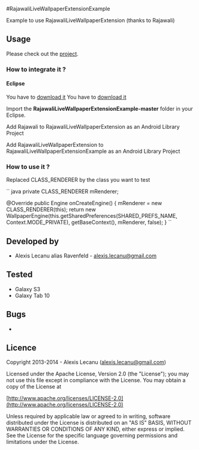 #RajawaliLiveWallpaperExtensionExample


Example to use RajawaliLiveWallpaperExtension (thanks to Rajawali)


## Usage

Please check out the [project](https://github.com/ravenfeld/RajawaliLiveWallpaperExtensionExample/tree/master).


### How to integrate it ?

#### Eclipse
 You have to [download it](https://github.com/ravenfeld/RajawaliLiveWallpaperExtension/archive/master.zip) 
 You have to [download it](https://github.com/ravenfeld/Rajawali/archive/master.zip) 
 
 Import the **RajawaliLiveWallpaperExtensionExample-master** folder in your Eclipse.
 
 Add Rajawali to RajawaliLiveWallpaperExtension as an Android Library Project

 Add RajawaliLiveWallpaperExtension to RajawaliLiveWallpaperExtensionExample as an Android Library Project
   
### How to use it ?
Replaced CLASS_RENDERER by the class you want to test

`` java
private CLASS_RENDERER mRenderer;

@Override
public Engine onCreateEngine() {
	mRenderer = new CLASS_RENDERER(this);
	return new WallpaperEngine(this.getSharedPreferences(SHARED_PREFS_NAME,
			Context.MODE_PRIVATE), getBaseContext(), mRenderer, false);
}
``	  
## Developed by
  * Alexis Lecanu alias Ravenfeld - [alexis.lecanu@gmail.com](mailto:alexis.lecanu@gmail.com)
    	
## Tested 
  * Galaxy S3
  * Galaxy Tab 10 
    
## Bugs
  * 
  
## Licence
    
Copyright 2013-2014 - Alexis Lecanu ([alexis.lecanu@gmail.com](mailto:alexis.lecanu@gmail.com))
    
Licensed under the Apache License, Version 2.0 (the "License"); you may not
use this file except in compliance with the License. You may obtain a copy of
the License at

  [http://www.apache.org/licenses/LICENSE-2.0](http://www.apache.org/licenses/LICENSE-2.0)
    
Unless required by applicable law or agreed to in writing, software
distributed under the License is distributed on an "AS IS" BASIS, WITHOUT
WARRANTIES OR CONDITIONS OF ANY KIND, either express or implied. See the
License for the specific language governing permissions and limitations under
the License.
